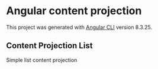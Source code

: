 # Angular content projection

This project was generated with [Angular CLI](https://github.com/angular/angular-cli) version 8.3.25.

## Content Projection List

Simple list content projection

